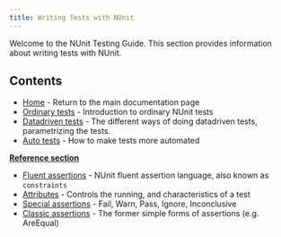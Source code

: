 ```yaml
---
title: Writing Tests with NUnit
---
```


Welcome to the NUnit Testing Guide. This section provides information about writing tests with NUnit.

## Contents

- [Home](/) - Return to the main documentation page
- [Ordinary tests](ordinary-tests.md) - Introduction to ordinary NUnit tests
- [Datadriven tests](datadriven-tests.md) - The different ways of doing datadriven tests, parametrizing the tests.
- [Auto tests](auto-tests.md) - How to make tests more automated

**[Reference section](reference/index.md)**

- [Fluent assertions](reference/fluent-assertions/Constraints.md) - NUnit fluent assertion language, also known as `constraints`
- [Attributes](reference/attributes/attributes.md) - Controls the running, and characteristics of a test
- [Special assertions](reference/special-assertions/index.md) - Fail, Warn, Pass, Ignore, Inconclusive
- [Classic assertions](reference/classic-assertions/classic.md) - The former simple forms of assertions (e.g. AreEqual)
